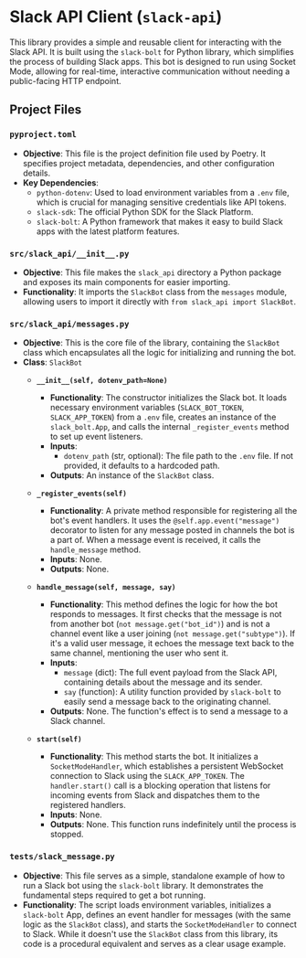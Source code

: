 # Slack API Client (`slack-api`)

This library provides a simple and reusable client for interacting with the Slack API. It is built using the `slack-bolt` for Python library, which simplifies the process of building Slack apps. This bot is designed to run using Socket Mode, allowing for real-time, interactive communication without needing a public-facing HTTP endpoint.

## Project Files

### `pyproject.toml`
* **Objective**: This file is the project definition file used by Poetry. It specifies project metadata, dependencies, and other configuration details.
* **Key Dependencies**:
    * `python-dotenv`: Used to load environment variables from a `.env` file, which is crucial for managing sensitive credentials like API tokens.
    * `slack-sdk`: The official Python SDK for the Slack Platform.
    * `slack-bolt`: A Python framework that makes it easy to build Slack apps with the latest platform features.

### `src/slack_api/__init__.py`
* **Objective**: This file makes the `slack_api` directory a Python package and exposes its main components for easier importing.
* **Functionality**: It imports the `SlackBot` class from the `messages` module, allowing users to import it directly with `from slack_api import SlackBot`.

### `src/slack_api/messages.py`
* **Objective**: This is the core file of the library, containing the `SlackBot` class which encapsulates all the logic for initializing and running the bot.
* **Class**: `SlackBot`
    * **`__init__(self, dotenv_path=None)`**
        * **Functionality**: The constructor initializes the Slack bot. It loads necessary environment variables (`SLACK_BOT_TOKEN`, `SLACK_APP_TOKEN`) from a `.env` file, creates an instance of the `slack_bolt.App`, and calls the internal `_register_events` method to set up event listeners.
        * **Inputs**:
            * `dotenv_path` (str, optional): The file path to the `.env` file. If not provided, it defaults to a hardcoded path.
        * **Outputs**: An instance of the `SlackBot` class.

    * **`_register_events(self)`**
        * **Functionality**: A private method responsible for registering all the bot's event handlers. It uses the `@self.app.event("message")` decorator to listen for any message posted in channels the bot is a part of. When a message event is received, it calls the `handle_message` method.
        * **Inputs**: None.
        * **Outputs**: None.

    * **`handle_message(self, message, say)`**
        * **Functionality**: This method defines the logic for how the bot responds to messages. It first checks that the message is not from another bot (`not message.get("bot_id")`) and is not a channel event like a user joining (`not message.get("subtype")`). If it's a valid user message, it echoes the message text back to the same channel, mentioning the user who sent it.
        * **Inputs**:
            * `message` (dict): The full event payload from the Slack API, containing details about the message and its sender.
            * `say` (function): A utility function provided by `slack-bolt` to easily send a message back to the originating channel.
        * **Outputs**: None. The function's effect is to send a message to a Slack channel.

    * **`start(self)`**
        * **Functionality**: This method starts the bot. It initializes a `SocketModeHandler`, which establishes a persistent WebSocket connection to Slack using the `SLACK_APP_TOKEN`. The `handler.start()` call is a blocking operation that listens for incoming events from Slack and dispatches them to the registered handlers.
        * **Inputs**: None.
        * **Outputs**: None. This function runs indefinitely until the process is stopped.

### `tests/slack_message.py`
* **Objective**: This file serves as a simple, standalone example of how to run a Slack bot using the `slack-bolt` library. It demonstrates the fundamental steps required to get a bot running.
* **Functionality**: The script loads environment variables, initializes a `slack-bolt` App, defines an event handler for messages (with the same logic as the `SlackBot` class), and starts the `SocketModeHandler` to connect to Slack. While it doesn't use the `SlackBot` class from this library, its code is a procedural equivalent and serves as a clear usage example.